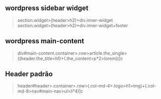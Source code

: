 ## wordpress sidebar widget

> section.widget>(header>h2)+div.inner-widget    
> section.widget>(header>h2)+div.inner-widget+footer

## wordpress main-content

> div#main-content.container>.row>article.the_single>((header.the_title>h1)+(.the_content>p*2>lorem))|c   

## Header padrão

> header#header>.container>.row>(.col-md-4>.logo>h1>img)+(.col-md-8>nav#main-nav>ul>li*4)|c
